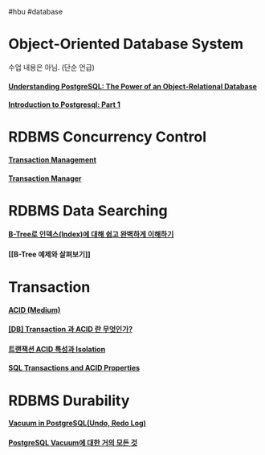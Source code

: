 #hbu #database

# Object-Oriented Database System
수업 내용은 아님. (단순 언급)
#### [Understanding PostgreSQL: The Power of an Object-Relational Database](https://medium.com/@asadbukhari886?source=post_page-----b6ae349c3f40--------------------------------)
#### [Introduction to Postgresql: Part 1](https://towardsdatascience.com/introduction-to-postgresql-part-1-6ca9f25b02e1)


# RDBMS Concurrency Control
#### [Transaction Management](https://www.geeksforgeeks.org/transaction-management/)
#### [Transaction Manager](https://www.techopedia.com/definition/24043/transaction-manager)


# RDBMS Data Searching

#### [B-Tree로 인덱스(Index)에 대해 쉽고 완벽하게 이해하기](https://mangkyu.tistory.com/286)
#### [[B-Tree 예제와 살펴보기]]


# Transaction
#### [ACID (Medium)](https://chrisjune-13837.medium.com/db-transaction-%EA%B3%BC-acid%EB%9E%80-45a785403f9e)
#### [[DB] Transaction 과 ACID 란 무엇인가?](https://blog.yevgnenll.me/posts/what-is-acid-about-transaction)
#### [트랜잭션 ACID 특성과 Isolation](https://medium.com/zigbang/%ED%8A%B8%EB%9E%9C%EC%9E%AD%EC%85%98-acid-%ED%8A%B9%EC%84%B1%EA%B3%BC-isolation-level-2e918ac1b376)
#### [SQL Transactions and ACID Properties](https://medium.com/gitconnected/sql-transactions-and-acid-properties-bb5b670538f8)


# RDBMS Durability

#### [Vacuum in PostgreSQL(Undo, Redo Log)](https://medium.com/@hoo8799/vacuum-in-postgresql-09168dca9817)
#### [PostgreSQL Vacuum에 대한 거의 모든 것](https://techblog.woowahan.com/9478/)
